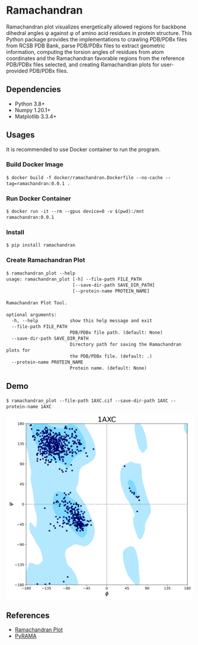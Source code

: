 # Ramachandran

Ramachandran plot visualizes energetically allowed regions for backbone dihedral angles ψ against φ of amino acid residues in protein structure. This Python package provides the implementations to crawling PDB/PDBx files from RCSB PDB Bank, parse PDB/PDBx files to extract geometric information, computing the torsion angles of residues from atom coordinates and the Ramachandran favorable regions from the reference PDB/PDBx files selected, and creating Ramachandran plots for user-provided PDB/PDBx files.

## Dependencies

* Python 3.8+
* Numpy 1.20.1+
* Matplotlib 3.3.4+

## Usages

It is recommended to use Docker container to run the program.

### Build Docker Image

```
$ docker build -f docker/ramachandran.Dockerfile --no-cache --tag=ramachandran:0.0.1 .
```

### Run Docker Container

```
$ docker run -it --rm --gpus device=0 -v $(pwd):/mnt ramachandran:0.0.1
```

### Install

```
$ pip install ramachandran
```

### Create Ramachandran Plot

```
$ ramachandran_plot --help
usage: ramachandran_plot [-h] --file-path FILE_PATH
                         [--save-dir-path SAVE_DIR_PATH]
                         [--protein-name PROTEIN_NAME]

Ramachandran Plot Tool.

optional arguments:
  -h, --help            show this help message and exit
  --file-path FILE_PATH
                        PDB/PDBx file path. (default: None)
  --save-dir-path SAVE_DIR_PATH
                        Directory path for saving the Ramachandran plots for
                        the PDB/PDBx file. (default: .)
  --protein-name PROTEIN_NAME
                        Protein name. (default: None)
```

## Demo

```
$ ramachandran_plot --file-path 1AXC.cif --save-dir-path 1AXC --protein-name 1AXC
```

![1AXC](./demo/1AXC/general.svg)


## References

* [Ramachandran Plot](https://en.wikipedia.org/wiki/Ramachandran_plot)
* [PyRAMA](https://github.com/gerdos/PyRAMA)
